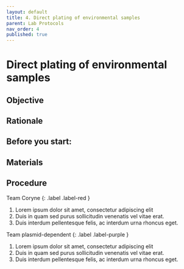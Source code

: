 ```yaml
---
layout: default
title: 4. Direct plating of environmental samples
parent: Lab Protocols
nav_order: 4
published: true
---
```



# Direct plating of environmental samples

## Objective

## Rationale

## Before you start:

## Materials

## Procedure
Team Coryne
{: .label .label-red }
1. Lorem ipsum dolor sit amet, consectetur adipiscing elit
2. Duis in quam sed purus sollicitudin venenatis vel vitae erat. 
3. Duis interdum pellentesque felis, ac interdum urna rhoncus eget.


Team plasmid-dependent
{: .label .label-purple }
1. Lorem ipsum dolor sit amet, consectetur adipiscing elit
2. Duis in quam sed purus sollicitudin venenatis vel vitae erat. 
3. Duis interdum pellentesque felis, ac interdum urna rhoncus eget.


